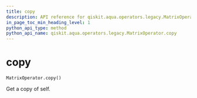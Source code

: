 ```yaml
---
title: copy
description: API reference for qiskit.aqua.operators.legacy.MatrixOperator.copy
in_page_toc_min_heading_level: 1
python_api_type: method
python_api_name: qiskit.aqua.operators.legacy.MatrixOperator.copy
---
```


# copy

<span id="qiskit.aqua.operators.legacy.MatrixOperator.copy" />

`MatrixOperator.copy()`

Get a copy of self.

